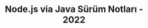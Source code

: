 ﻿---
title: Node.js via Java Sürüm Notları - 2022
type: docs
weight: 8
url: /tr/java/node-js-via-java-release-notes-2022/
---
